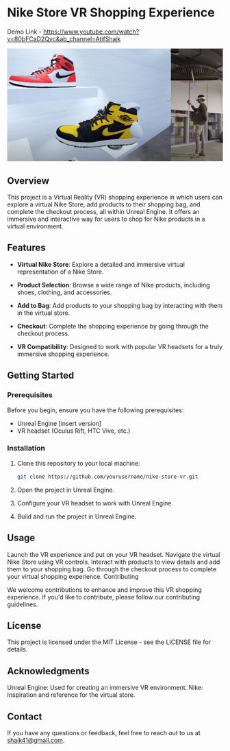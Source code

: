 # Nike Store VR Shopping Experience

Demo Link - https://www.youtube.com/watch?v=80bFCaD2Qvc&ab_channel=AtifShaik

![Demo](VR_1.png)

## Overview

This project is a Virtual Reality (VR) shopping experience in which users can explore a virtual Nike Store, add products to their shopping bag, and complete the checkout process, all within Unreal Engine. It offers an immersive and interactive way for users to shop for Nike products in a virtual environment.

## Features

- **Virtual Nike Store**: Explore a detailed and immersive virtual representation of a Nike Store.

- **Product Selection**: Browse a wide range of Nike products, including shoes, clothing, and accessories.

- **Add to Bag**: Add products to your shopping bag by interacting with them in the virtual store.

- **Checkout**: Complete the shopping experience by going through the checkout process.

- **VR Compatibility**: Designed to work with popular VR headsets for a truly immersive shopping experience.

## Getting Started

### Prerequisites

Before you begin, ensure you have the following prerequisites:

- Unreal Engine [insert version]
- VR headset (Oculus Rift, HTC Vive, etc.)

### Installation

1. Clone this repository to your local machine:

   ```bash
   git clone https://github.com/yourusername/nike-store-vr.git
   ```
2. Open the project in Unreal Engine.

3. Configure your VR headset to work with Unreal Engine.

4. Build and run the project in Unreal Engine.

## Usage
Launch the VR experience and put on your VR headset.
Navigate the virtual Nike Store using VR controls.
Interact with products to view details and add them to your shopping bag.
Go through the checkout process to complete your virtual shopping experience.
Contributing

We welcome contributions to enhance and improve this VR shopping experience. If you'd like to contribute, please follow our contributing guidelines.

## License
This project is licensed under the MIT License - see the LICENSE file for details.

## Acknowledgments
Unreal Engine: Used for creating an immersive VR environment.
Nike: Inspiration and reference for the virtual store.

## Contact
If you have any questions or feedback, feel free to reach out to us at shaik41@gmail.com.
